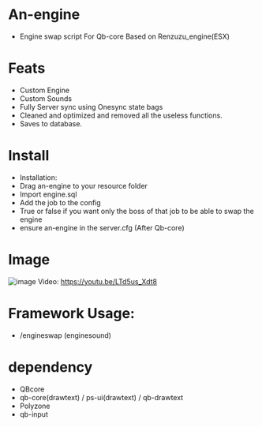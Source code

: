 # An-engine
- Engine swap script For Qb-core Based on Renzuzu_engine(ESX)

# Feats
- Custom Engine
- Custom Sounds
- Fully Server sync using Onesync state bags
- Cleaned and optimized and removed all the useless functions.
- Saves to database.

# Install
- Installation:
- Drag an-engine to your resource folder
- Import engine.sql
- Add the job to the config
- True or false if you want only the boss of that job to be able to swap the engine
- ensure an-engine in the server.cfg (After Qb-core)

# Image
![image](https://cdn.discordapp.com/attachments/837147253562146846/1029785285908766720/unknown.png)
Video: https://youtu.be/LTd5us_Xdt8

# Framework Usage: 
- /engineswap (enginesound)

# dependency 
- QBcore
- qb-core(drawtext) / ps-ui(drawtext) / qb-drawtext
- Polyzone
- qb-input
